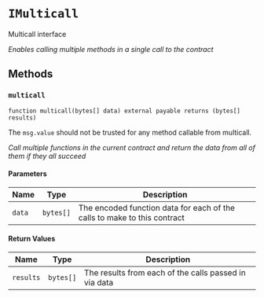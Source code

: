 
# `IMulticall`

    
Multicall interface

    
*Enables calling multiple methods in a single call to the contract*
## Methods
### `multicall`
```solidity
function multicall(bytes[] data) external payable returns (bytes[] results)
```

            
The `msg.value` should not be trusted for any method callable from multicall.

            
*Call multiple functions in the current contract and return the data from all of them if they all succeed*
#### Parameters

| Name | Type | Description |
|---|---|---|
| `data` | `bytes[]` | The encoded function data for each of the calls to make to this contract |

#### Return Values

| Name | Type | Description |
|---|---|---|
| `results` | `bytes[]` | The results from each of the calls passed in via data |


